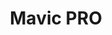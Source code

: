 ---
title: Mavic PRO
price: 35.000.00 MTs
videos: 1 Hora
photos: Ilimitadas
extras: 50 Fotos Reveladas
description: Filmagens na preparação dos noivos, cerimónia religiosa, cartório, inclusive a festa. Vídeo resumo de 1 hora.
---